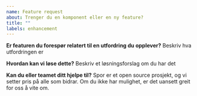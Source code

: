 ```yaml
---
name: Feature request
about: Trenger du en komponent eller en ny feature?
title: ""
labels: enhancement
---
```


**Er featuren du forespør relatert til en utfordring du opplever?**
Beskriv hva utfordringen er

**Hvordan kan vi løse dette?**
Beskriv et løsningsforslag om du har det

**Kan du eller teamet ditt hjelpe til?**
Spor er et open source prosjekt, og vi setter pris på alle som bidrar. Om du ikke har mulighet, er det uansett greit for oss å vite om.
